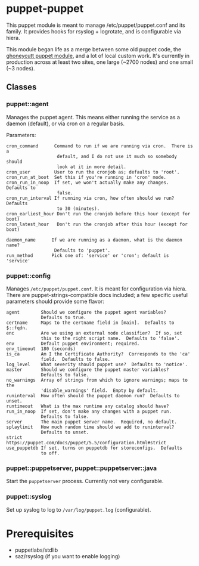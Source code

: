 # puppet-puppet

This puppet module is meant to manage /etc/puppet/puppet.conf and its
family.  It provides hooks for rsyslog + logrotate, and is configurable
via hiera.

This module began life as a merge between
some old puppet code, the [ghoneycutt puppet
module](https://github.com/ghoneycutt/puppet-module-puppet), and a lot
of local custom work.  It's currently in production across at least two
sites, one large (~2700 nodes) and one small (~3 nodes).

## Classes

### puppet::agent

Manages the puppet agent.  This means either running the service as a
daemon (default), or via cron on a regular basis.

Parameters:

    cron_command      Command to run if we are running via cron.  There is a
                       default, and I do not use it much so somebody should
                       look at it in more detail.
    cron_user         User to run the cronjob as; defaults to 'root'.
    cron_run_at_boot  Set this if you're running in 'cron' mode.
    cron_run_in_noop  If set, we won't actually make any changes.  Defaults to
                       false.
    cron_run_interval If running via cron, how often should we run?  Defaults
                       to 30 (minutes).
    cron_earliest_hour Don't run the cronjob before this hour (except for boot)
    cron_latest_hour   Don't run the cronjob after this hour (except for boot)

    daemon_name      If we are running as a daemon, what is the daemon name?
                      Defaults to 'puppet'.
    run_method       Pick one of: 'service' or 'cron'; default is 'service'

### puppet::config

Manages `/etc/puppet/puppet.conf`.  It is meant for configuration via hiera.
There are puppet-strings-compatible docs included; a few specific useful
parameters should provide some flavor:

    agent        Should we configure the puppet agent variables?
                 Defaults to true.
    certname     Maps to the certname field in [main].  Defaults to $::fqdn.
    enc          Are we using an external node classifier?  If so, set
                 this to the right script name.  Defaults to 'false'.
    env          Default puppet environment; required.
    env_timeout  180 (seconds)
    is_ca        Am I the Certificate Authority?  Corresponds to the 'ca'
                 field.  Defaults to false.
    log_level    What severity should puppet use?  Defaults to 'notice'.
    master       Should we configure the puppet master variables?
                 Defaults to false.
    no_warnings  Array of strings from which to ignore warnings; maps to the
                 'disable_warnings' field.  Empty by default.
    runinterval  How often should the puppet daemon run?  Defaults to unset.
    runtimeout   What is the max runtime any catalog should have?
    run_in_noop  If set, don't make any changes with a puppet run.
                 Defaults to false.
    server       The main puppet server name.  Required, no default.
    splaylimit   How much random time should we add to runinterval?
                 Defaults to unset.
    strict       https://puppet.com/docs/puppet/5.5/configuration.html#strict
    use_puppetdb If set, turns on puppetdb for storeconfigs.  Defaults
                 to off.

### puppet::puppetserver, puppet::puppetserver::java

Start the `puppetserver` process.  Currently not very configurable.

### puppet::syslog

Set up syslog to log to `/var/log/puppet.log` (configurable).

# Prerequisites

* puppetlabs/stdlib
* saz/rsyslog (if you want to enable logging)
